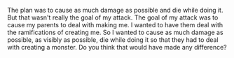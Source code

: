  The plan was to cause as much damage as possible and die while doing it. But that wasn't really the goal of my attack. The goal of my attack was to cause my parents to deal with making me. I wanted to have them deal with the ramifications of creating me. So I wanted to cause as much damage as possible, as visibly as possible, die while doing it so that they had to deal with creating a monster. Do you think that would have made any difference?